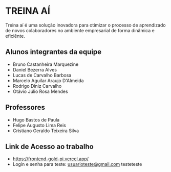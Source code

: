 # TREINA AÍ

Treina aí é uma solução inovadora para otimizar o processo de aprendizado de novos colaboradores no ambiente empresarial de forma dinâmica e eficiênte.

## Alunos integrantes da equipe

* Bruno Castanheira Marquezine
* Daniel Bezerra Alves
* Lucas de Carvalho Barbosa
* Marcelo Aguilar Araujo D'Almeida
* Rodrigo Diniz Carvalho
* Otávio Júlio Rosa Mendes

## Professores

* Hugo Bastos de Paula
* Felipe Augusto Lima Reis
* Cristiano Geraldo Teixeira Silva
## Link de Acesso ao trabalho

* https://frontend-gold-pi.vercel.app/
* Login e senha para teste: 
   usuarioteste@gmail.com
   testeteste
